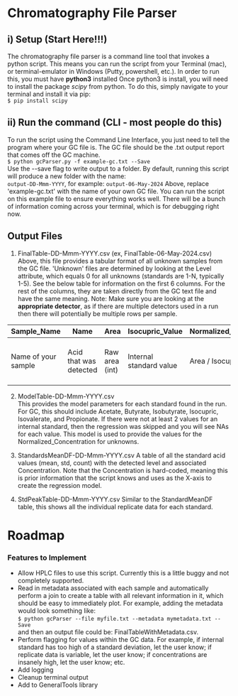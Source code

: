 # Chromatography File Parser

## i) Setup (Start Here!!!)

The chromatography file parser is a command line tool that invokes a python script. This means you can run the script from your Terminal (mac), or terminal-emulator in Windows (Putty, powershell, etc.). In order to run this, you must have **python3** installed
Once python3 is install, you will need to install the package _scipy_ from python. To do this, simply navigate to your terminal and install it via pip:  
`$ pip install scipy`

## ii) Run the command (CLI - most people do this)

To run the script using the Command Line Interface, you just need to tell the program where your GC file is. The GC file should be the .txt output report that comes off the GC machine.  
`$ python gcParser.py -f example-gc.txt --Save`  
Use the --save flag to write output to a folder. By default, running this script will produce a new folder with the name:  
`output-DD-Mmm-YYYY`, for example: `output-06-May-2024`
Above, replace 'example-gc.txt' with the name of your own GC file. You can run the script on this example file to ensure everything works well. There will be a bunch of information coming across your terminal, which is for debugging right now.

## Output Files

1. FinalTable-DD-Mmm-YYYY.csv (ex, FinalTable-06-May-2024.csv)  
   Above, this file provides a tabular format of all unknown samples from the GC file. 'Unknown' files are determined by looking at the Level attribute, which equals 0 for all unknowns (standards are 1-N, typically 1-5). See the below table for information on the first 6 columns. For the rest of the columns, they are taken directly from the GC text file and have the same meaning. Note: Make sure you are looking at the **appropriate detector**, as if there are multiple detectors used in a run then there will potentially be multiple rows per sample.

| Sample_Name         | Name                   | Area           | Isocupric_Value         | Normalized_Concentration | Concentration                                    |
| ------------------- | ---------------------- | -------------- | ----------------------- | ------------------------ | ------------------------------------------------ |
| Name of your sample | Acid that was detected | Raw area (int) | Internal standard value | Area / Isocupric_Value   | Normalized put into standard regression equation |

2. ModelTable-DD-Mmm-YYYY.csv  
   This provides the model parameters for each standard found in the run. For GC, this should include Acetate, Butyrate, Isobutyrate, Isocupric, Isovalerate, and Propionate. If there were not at least 2 values for an internal standard, then the regression was skipped and you will see NAs for each value. This model is used to provide the values for the Normalized_Concentration for unknowns.

3. StandardsMeanDF-DD-Mmm-YYYY.csv
   A table of all the standard acid values (mean, std, count) with the detected level and associated Concentration. Note that the Concentration is hard-coded, meaning this is prior information that the script knows and uses as the X-axis to create the regression model.

4. StdPeakTable-DD-Mmm-YYYY.csv
   Similar to the StandardMeanDF table, this shows all the individual replicate data for each standard.

# Roadmap

### Features to Implement

- Allow HPLC files to use this script. Currently this is a little buggy and not completely supported.
- Read in metadata associated with each sample and automatically perform a join to create a table with all relevant information in it, which should be easy to immediately plot. For example, adding the metadata would look something like:  
  `$ python gcParser --file myfile.txt --metadata mymetadata.txt --Save`  
  and then an output file could be: FinalTableWithMetadata.csv.
- Perform flagging for values within the GC data. For example, if internal standard has too high of a standard deviation, let the user know; if replicate data is variable, let the user know; if concentrations are insanely high, let the user know; etc.
- Add logging
- Cleanup terminal output
- Add to GeneralTools library
